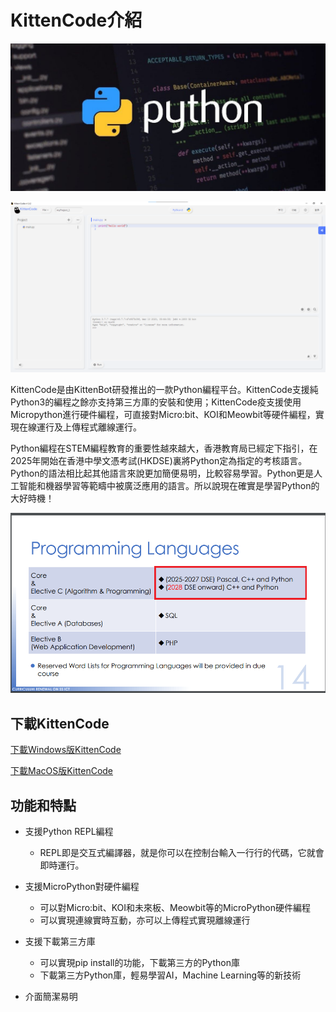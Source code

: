# KittenCode介紹

![](./images/pythonLogo.jpg)

![](./images/kittencode1.png)

KittenCode是由KittenBot研發推出的一款Python編程平台。KittenCode支援純Python3的編程之餘亦支持第三方庫的安裝和使用；KittenCode疫支援使用Micropython進行硬件編程，可直接對Micro:bit、KOI和Meowbit等硬件編程，實現在線運行及上傳程式離線運行。

Python編程在STEM編程教育的重要性越來越大，香港教育局已經定下指引，在2025年開始在香港中學文憑考試(HKDSE)裏將Python定為指定的考核語言。Python的語法相比起其他語言來說更加簡便易明，比較容易學習。Python更是人工智能和機器學習等範疇中被廣泛應用的語言。所以說現在確實是學習Python的大好時機！

![](./images/dse.png)

## 下載KittenCode

[下載Windows版KittenCode](https://drive.google.com/file/d/1OLzysWMt-g3vS1zrfxcEtUYx0pS-NtBl/view?usp=share_link)

[下載MacOS版KittenCode](https://drive.google.com/file/d/1_FXt2yvbp8iXSf8e5zIaXO6B-S9gxJ1d/view?usp=share_link)

## 功能和特點

- 支援Python REPL編程
    - REPL即是交互式編譯器，就是你可以在控制台輸入一行行的代碼，它就會即時運行。
    
- 支援MicroPython對硬件編程
    - 可以對Micro:bit、KOI和未來板、Meowbit等的MicroPython硬件編程
    - 可以實現連線實時互動，亦可以上傳程式實現離線運行
    
- 支援下載第三方庫
    - 可以實現pip install的功能，下載第三方的Python庫
    - 下載第三方Python庫，輕易學習AI，Machine Learning等的新技術
    
- 介面簡潔易明